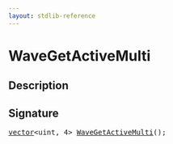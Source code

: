 ```yaml
---
layout: stdlib-reference
---
```


# WaveGetActiveMulti

## Description





## Signature 

<pre>
<a href="/stdlib-reference/types/vector/index" class="code_type">vector</a>&lt;<span class="code_keyword">uint</span>, 4&gt; <a href="/stdlib-reference/global-decls/WaveGetActiveMulti">WaveGetActiveMulti</a>();

</pre>

